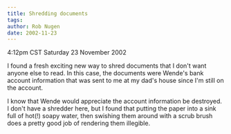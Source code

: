 ```yaml
---
title: Shredding documents
tags: 
author: Rob Nugen
date: 2002-11-23
---
```


<p class=date>4:12pm CST Saturday 23 November 2002</p>

<p>I found a fresh exciting new way to shred documents that I don't
want anyone else to read.  In this case, the documents were Wende's
bank account information that was sent to me at my dad's house since
I'm still on the account.</p>

<p>I know that Wende would appreciate the account information be
destroyed.  I don't have a shredder here, but I found that putting the
paper into a sink full of hot(!) soapy water, then swishing them
around with a scrub brush does a pretty good job of rendering them
illegible.</p>

